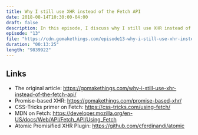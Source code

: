 ```yaml
---
title: Why I still use XHR instead of the Fetch API
date: 2018-08-14T10:30:00-04:00
draft: false
description: In this episode, I discuss why I still use XHR instead of the Fetch API.
episode: "13"
file: "https://cdn.gomakethings.com/episode13-why-i-still-use-xhr-instead-of-fetch.mp3"
duration: "00:13:25"
length: "9839922"
---
```


## Links

- The original article: https://gomakethings.com/why-i-still-use-xhr-instead-of-the-fetch-api/
- Promise-based XHR: https://gomakethings.com/promise-based-xhr/
- CSS-Tricks primer on Fetch: https://css-tricks.com/using-fetch/
- MDN on Fetch: https://developer.mozilla.org/en-US/docs/Web/API/Fetch_API/Using_Fetch
- Atomic Promisified XHR Plugin: https://github.com/cferdinandi/atomic